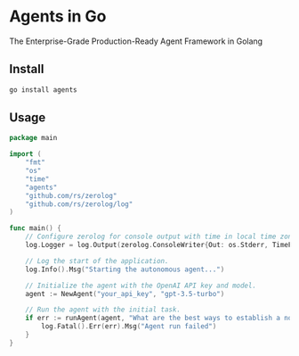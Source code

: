 # Agents in Go

The Enterprise-Grade Production-Ready Agent Framework in Golang


## Install

```bash
go install agents
```


## Usage

```go
package main

import (
	"fmt"
	"os"
	"time"
    "agents"
	"github.com/rs/zerolog"
	"github.com/rs/zerolog/log"
)

func main() {
	// Configure zerolog for console output with time in local time zone.
	log.Logger = log.Output(zerolog.ConsoleWriter{Out: os.Stderr, TimeFormat: time.RFC3339})

	// Log the start of the application.
	log.Info().Msg("Starting the autonomous agent...")

	// Initialize the agent with the OpenAI API key and model.
	agent := NewAgent("your_api_key", "gpt-3.5-turbo")

	// Run the agent with the initial task.
	if err := runAgent(agent, "What are the best ways to establish a non-profit AI research lab"); err != nil {
		log.Fatal().Err(err).Msg("Agent run failed")
	}
}

```